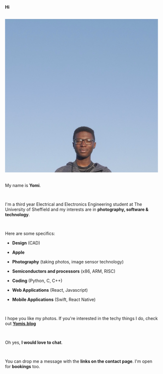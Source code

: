 <p style={{ textAlign: "center"}}><strong>Hi</strong></p>
<br />
<div style={{ textAlign: "center", height: '200px' }}>
    <img style={{ width: '200px', borderRadius: "50%" }} src="/Images/About/kono_yomi_da.jpg" alt=""/>
</div>
<br />
<p style={{ textAlign: "center"}}>My name is <strong>Yomi</strong>.</p>

<br />
<p>I'm a third year Electrical and Electronics Engineering student at The University of Sheffield and my interests are in <strong>photography, software & technology</strong>.</p>

<br />
<p>Here are some specifics:</p>

* <p><strong>Design</strong> (CAD)</p>
* <p><strong>Apple</strong></p>
* <p><strong>Photography</strong> (taking photos, image sensor technology)</p>
* <p><strong>Semiconductors and processors</strong> (x86, ARM, RISC)</p>
* <p><strong>Coding</strong> (Python, C, C++)</p>
* <p><strong>Web Applications</strong> (React, Javascript)</p>
* <p><strong>Mobile Applications</strong> (Swift, React Native)</p>

<br />
<p>I hope you like my photos. If you're interested in the techy things I do, check out <strong><a href="https://yomis.blog">Yomis.blog</a></strong></p>

<br />
<p>Oh yes, <strong>I would love to chat</strong>.</p><br />
<p>You can drop me a message with the <strong>links on the contact page</strong>. I'm open for <strong>bookings</strong> too.</p>